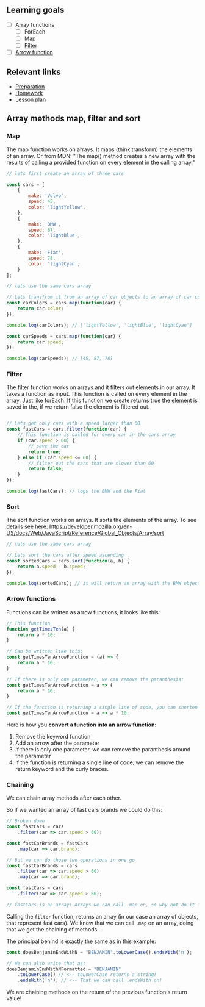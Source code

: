 ## Learning goals
- [ ] Array functions
  - [ ] ForEach
  - [ ] [Map](#map)
  - [ ] [Filter](#filter)
- [ ] [Arrow function](#Arrow-functions)
<!---
- [ ] Code flow, using the [call stack](../../javaScript1/week3/readme.md#call-stack)
-->
## Relevant links
* [Preparation](preparation.md)
* [Homework](homework.md)
* [Lesson plan](lesson-plan.md)


## Array methods map, filter and sort

### Map
The map function works on arrays. It maps (think transform) the elements of an array. Or from MDN: "The map() method creates a new array with the results of calling a provided function on every element in the calling array."


```js
// lets first create an array of three cars

const cars = [
    {
        make: 'Volvo',
        speed: 45,
        color: 'lightYellow',
    },
    {
        make: 'BMW',
        speed: 87,
        color: 'lightBlue',
    },
    {
        make: 'Fiat',
        speed: 78,
        color: 'lightCyan',
    }
];

// lets use the same cars array

// Lets transfrom it from an array of car objects to an array of car colors
const carColors = cars.map(function(car) {
    return car.color;
});

console.log(carColors); // ['lightYellow', 'lightBlue', 'lightCyan']

const carSpeeds = cars.map(function(car) {
    return car.speed;
});

console.log(carSpeeds); // [45, 87, 78]
```


### Filter

The filter function works on arrays and it filters out elements in our array. 
It takes a function as input. This function is called on every element in the array. Just like forEach. If this function we create returns true the element is saved in the, if we return false the element is filtered out.

```js

// Lets get only cars with a speed larger than 60
const fastCars = cars.filter(function(car) {
    // This function is called for every car in the cars array
    if (car.speed > 60) {
        // save the car
        return true;
    } else if (car.speed <= 60) {
        // filter out the cars that are slower than 60
        return false;
    }
});

console.log(fastCars); // logs the BMW and the Fiat
```


### Sort

The sort function works on arrays. It sorts the elements of the array.
To see details see here: https://developer.mozilla.org/en-US/docs/Web/JavaScript/Reference/Global_Objects/Array/sort

```js
// lets use the same cars array

// Lets sort the cars after speed ascending
const sortedCars = cars.sort(function(a, b) {
    return a.speed - b.speed;
});

console.log(sortedCars); // it will return an array with the BMW object first, then the fiat and then the volvo
```

### Arrow functions
Functions can be written as arrow functions, it looks like this:

```js
// This function
function getTimesTen(a) {
    return a * 10;
}

// Can be written like this:
const getTimesTenArrowFunction = (a) => {
    return a * 10;
}

// If there is only one parameter, we can remove the paranthesis:
const getTimesTenArrowFunction = a => {
    return a * 10;
}

// If the function is returning a single line of code, you can shorten it even further:
const getTimesTenArrowFunction = a => a * 10;
```

Here is how you **convert a function into an arrow function:**
1. Remove the keyword function
2. Add an arrow after the parameter
3. If there is only one parameter, we can remove the paranthesis around the parameter
4. If the function is returning a single line of code, we can remove the return keyword and the curly braces.


### Chaining
We can chain array methods after each other. 

So if we wanted an array of fast cars brands we could do this:
```js
// Broken down
const fastCars = cars
    .filter(car => car.speed > 60);

const fastCarBrands = fastCars
    .map(car => car.brand);

// But we can do those two operations in one go
const fastCarBrands = cars
    .filter(car => car.speed > 60)
    .map(car => car.brand);
```

```js
const fastCars = cars
    .filter(car => car.speed > 60);

// fastCars is an array! Arrays we can call .map on, so why not do it in one go!?
```
Calling the `filter` function, returns an array (in our case an array of objects, that represent fast cars). We know that we can call `.map` on an array, doing that we get the chaining of methods. 

The principal behind is exactly the same as in this example:

```js
const doesBenjaminEndWithN = "BENJAMIN".toLowerCase().endsWith('n');

// We can also write that as:
doesBenjaminEndWithNFormatted = "BENJAMIN"
    .toLowerCase() // <-- toLowerCase returns a string!
    .endsWith('n'); // <-- That we can call .endsWith on!
```

We are chaining methods on the return of the previous function's return value!

